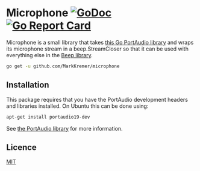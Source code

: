 # Microphone [![GoDoc](https://godoc.org/github.com/MarkKremer/microphone?status.svg)](https://godoc.org/github.com/MarkKremer/microphone) [![Go Report Card](https://goreportcard.com/badge/github.com/MarkKremer/microphone)](https://goreportcard.com/report/github.com/MarkKremer/microphone)

Microphone is a small library that takes [this Go PortAudio library](https://github.com/gordonklaus/portaudio)
and wraps its microphone stream in a beep.StreamCloser
so that it can be used with everything else in the [Beep library](https://github.com/gopxl/beep).

```bash
go get -u github.com/MarkKremer/microphone
```

## Installation
This package requires that you have the PortAudio development headers and libraries installed.
On Ubuntu this can be done using:
```bash
apt-get install portaudio19-dev
```
See [the PortAudio library](https://github.com/gordonklaus/portaudio) for more information.

## Licence

[MIT](https://github.com/MarkKremer/microphone/blob/master/LICENSE)
